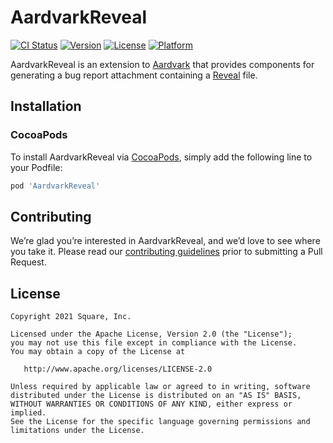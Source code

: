 # AardvarkReveal

[![CI Status](https://img.shields.io/github/workflow/status/cashapp/AardvarkReveal/CI/master)](https://github.com/cashapp/AardvarkReveal/actions?query=workflow%3ACI+branch%3Amain)
[![Version](https://img.shields.io/cocoapods/v/AardvarkReveal.svg)](https://cocoapods.org/pods/AardvarkReveal)
[![License](https://img.shields.io/cocoapods/l/AardvarkReveal.svg)](https://cocoapods.org/pods/AardvarkReveal)
[![Platform](https://img.shields.io/cocoapods/p/AardvarkReveal.svg)](https://cocoapods.org/pods/AardvarkReveal)

AardvarkReveal is an extension to [Aardvark](https://github.com/square/Aardvark) that provides components for generating a bug report attachment containing a [Reveal](https://revealapp.com/) file.

## Installation

### CocoaPods

To install AardvarkReveal via [CocoaPods](https://cocoapods.org/), simply add the following line to your Podfile:

```ruby
pod 'AardvarkReveal'
```

## Contributing

We’re glad you’re interested in AardvarkReveal, and we’d love to see where you take it. Please read our [contributing guidelines](CONTRIBUTING.md) prior to submitting a Pull Request.

## License

```
Copyright 2021 Square, Inc.

Licensed under the Apache License, Version 2.0 (the "License");
you may not use this file except in compliance with the License.
You may obtain a copy of the License at

   http://www.apache.org/licenses/LICENSE-2.0

Unless required by applicable law or agreed to in writing, software
distributed under the License is distributed on an "AS IS" BASIS,
WITHOUT WARRANTIES OR CONDITIONS OF ANY KIND, either express or implied.
See the License for the specific language governing permissions and
limitations under the License.
```
